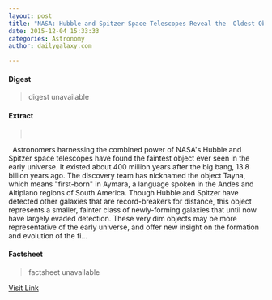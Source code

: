 ```yaml
---
layout: post
title: "NASA: Hubble and Spitzer Space Telescopes Reveal the  Oldest Object in the Observable Universe"
date: 2015-12-04 15:33:33
categories: Astronomy
author: dailygalaxy.com

---
```



#### Digest
>digest unavailable

#### Extract
>       Astronomers harnessing the combined power of NASA's Hubble and Spitzer space telescopes have found the faintest object ever seen in the early universe. It existed about 400 million years after the big bang, 13.8 billion years ago. The discovery team has nicknamed the object Tayna, which means "first-born" in Aymara, a language spoken in the Andes and Altiplano regions of South America. Though Hubble and Spitzer have detected other galaxies that are record-breakers for distance, this object represents a smaller, fainter class of newly-forming galaxies that until now have largely evaded detection. These very dim objects may be more representative of the early universe, and offer new insight on the formation and evolution of the fi...

#### Factsheet
>factsheet unavailable

[Visit Link](http://www.dailygalaxy.com/my_weblog/2015/12/nasa-hubble-and-spitzer-space-telescopes-reveal-the-oldest-object-in-the-universe.html)


